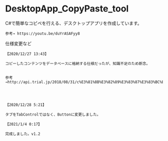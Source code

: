 # DesktopApp_CopyPaste_tool

C#で簡単なコピペを行える、デスクトップアプリを作成しています。

	参考→ https://youtu.be/duYrASAFyy8


仕様変更など

	【2020/12/27 13:43】

	コピーしたコンテンツをデータベースに格納する仕様だったが、知識不足のため断念。


	参考→http://api.trial.jp/2018/08/31/c%E3%81%8B%E3%82%89%E3%83%87%E3%83%BC%E3%82%BF%E3%83%99%E3%83%BC%E3%82%B9%E3%81%AB%E7%B0%A1%E5%8D%98%E3%81%AB%E3%83%87%E3%83%BC%E3%82%BF%E3%82%92%E6%8C%BF%E5%85%A5%E3%81%99%E3%82%8B/




	【2020/12/28 5:21】

	タブをTabControlではなく、Buttonに変更しました。
	
	【2021/1/4 0:17】

	完成しました。v1.2
	
	
